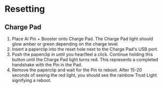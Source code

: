 # Resetting

## Charge Pad

1. Place Ai Pin + Booster onto Charge Pad. The Charge Pad light should glow amber or green depending on the charge level.
2. Insert a paperclip into the reset hole next to the Charge Pad's USB port.
3. Push the paperclip in until you hear/feel a click. Continue holding this button until the Charge Pad light turns red. This represents a completed handshake with the Pin in the Pad.
4. Remove the paperclip and wait for the Pin to reboot. After 15-20 seconds of seeing the red light, you should see the rainbow Trust Light signifying a reboot.